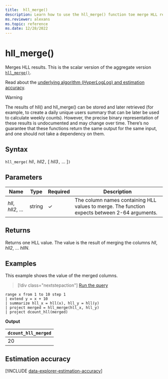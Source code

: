 ```yaml
---
title:  hll_merge()
description: Learn how to use the hll_merge() function toe merge HLL results.
ms.reviewer: alexans
ms.topic: reference
ms.date: 12/28/2022
---
```

# hll_merge()

Merges HLL results. This is the scalar version of the aggregate version [`hll_merge()`](hll-merge-aggfunction.md).

Read about the [underlying algorithm (*H*yper*L*og*L*og) and estimation accuracy](#estimation-accuracy).

> [!WARNING]
>The results of hll() and hll_merge() can be stored and later retrieved (for example, to create a daily unique users summary that can be later be used to calculate weekly counts). 
> However, the precise binary representation of these results is undocumented and may change over time. There’s no guarantee that these functions return the same output for the same input, and one should not take a dependency on them.

## Syntax

`hll_merge(` *hll*`,` *hll2*`,` [ *hll3*`,` ... ]`)`

## Parameters

| Name | Type | Required | Description |
|--|--|--|--|
|*hll*, *hll2*, ... |string|&check;|The column names containing HLL values to merge. The function expects between 2-64 arguments.|

## Returns

Returns one HLL value. The value is the result of merging the columns *hll*, *hll2*, ... *hllN*.

## Examples

This example shows the value of the merged columns.

> [!div class="nextstepaction"]
> <a href="https://dataexplorer.azure.com/clusters/help/databases/Samples?query=H4sIAAAAAAAAA1WMQQ6DMAwE75X4wx6J6KE8gLdEiLi0iCTIGCmp+vg6gUtP1uzsmscwExKeHD16SET/wC60KTS3LygJBYeMQUudyhLuh/cjvz+E17rapE5vm8y9cr44m9LdOC40CTzxTO5UtkJbx9fmr+umeASx5ck5Mz9Hg5B+pwAAAA==" target="_blank">Run the query</a>

```kusto
range x from 1 to 10 step 1 
| extend y = x + 10
| summarize hll_x = hll(x), hll_y = hll(y)
| project merged = hll_merge(hll_x, hll_y)
| project dcount_hll(merged)
```

**Output**

|`dcount_hll_merged`|
|---|
|20|

## Estimation accuracy

[!INCLUDE [data-explorer-estimation-accuracy](../../includes/data-explorer-estimation-accuracy.md)]
